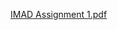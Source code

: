 [IMAD Assignment 1.pdf](https://github.com/ISIPHOESIHLE/IMAD5112-Assignment1/files/14923584/IMAD.Assignment.1.pdf)
